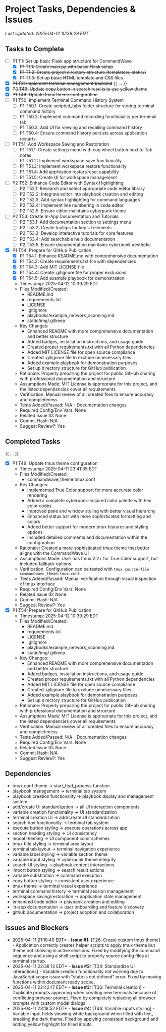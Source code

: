 # Project Tasks, Dependencies & Issues

*Last Updated: 2025-04-12 10:39:29 EDT*

## Tasks to Complete
- [ ] P1 T1: Set up basic Flask app structure for CommandWave
    - [x] ~~P1 T1.1: Create main.py with basic Flask setup~~
    - [x] ~~P1 T1.2: Create project directory structure (templates/, static/)~~
    - [x] ~~P1 T1.3: Set up basic HTML template and CSS files~~
- [x] ~~P1 T2: Implement terminal management backend~~
{{ ... }}
- [x] ~~P3 T48: Update copy button in search results to use yellow theme~~
- [x] ~~P1 T49: Update tmux theme configuration~~
- [ ] P1 T50: Implement Terminal Command History System
    - [ ] P1 T50.1: Create scripted_tabs folder structure for storing terminal command history
    - [ ] P1 T50.2: Implement command recording functionality per terminal tab
    - [ ] P1 T50.3: Add UI for viewing and recalling command history
    - [ ] P1 T50.4: Ensure command history persists across application restarts
- [ ] P1 T51: Add Workspace Saving and Restoration
    - [ ] P1 T51.1: Create settings menu with cog wheel button next to Tab notes
    - [ ] P1 T51.2: Implement workspace save functionality
    - [ ] P1 T51.3: Implement workspace restore functionality
    - [ ] P1 T51.4: Add application restart/reset capability
    - [ ] P1 T51.5: Create UI for workspace management
- [ ] P2 T52: Enhance Code Editor with Syntax Highlighting
    - [ ] P2 T52.1: Research and select appropriate code editor library
    - [ ] P2 T52.2: Integrate editor into playbook creation and editing
    - [ ] P2 T52.3: Add syntax highlighting for command languages
    - [ ] P2 T52.4: Implement line numbering in code editor
    - [ ] P2 T52.5: Ensure editor maintains cyberpunk theme
- [ ] P2 T53: Create In-App Documentation and Tutorials
    - [ ] P2 T53.1: Add documentation section to settings menu
    - [ ] P2 T53.2: Create tooltips for key UI elements
    - [ ] P2 T53.3: Develop interactive tutorials for core features
    - [ ] P2 T53.4: Add searchable help documentation
    - [ ] P2 T53.5: Ensure documentation maintains cyberpunk aesthetic
- [x] P1 T54: Prepare for GitHub Publication
    - [x] P1 T54.1: Enhance README.md with comprehensive documentation
    - [x] P1 T54.2: Create requirements.txt file with dependencies
    - [x] P1 T54.3: Add MIT LICENSE file
    - [x] P1 T54.4: Create .gitignore file for proper exclusions
    - [x] P1 T54.5: Add example playbook for demonstration
  * Timestamp: 2025-04-12 10:39:29 EDT
  * Files Modified/Created:
    - README.md
    - requirements.txt
    - LICENSE
    - .gitignore
    - playbooks/example_network_scanning.md
    - static/img/.gitkeep
  * Key Changes:
    - Enhanced README with more comprehensive documentation and better structure
    - Added badges, installation instructions, and usage guide
    - Created proper requirements.txt with all Python dependencies
    - Added MIT LICENSE file for open source compliance
    - Created .gitignore file to exclude unnecessary files
    - Added example playbook for demonstration purposes
    - Set up directory structure for GitHub publication
  * Rationale: Properly preparing the project for public GitHub sharing with professional documentation and structure
  * Assumptions Made: MIT License is appropriate for this project, and the listed dependencies cover all requirements
  * Verification: Manual review of all created files to ensure accuracy and completeness
  * Tests Added/Passed: N/A - Documentation changes
  * Required Config/Env Vars: None
  * Related Issue ID: None
  * Commit Hash: N/A
  * Suggest Review?: Yes

## Completed Tasks
{{ ... }}
- [x] P1 T49: Update tmux theme configuration
  * Timestamp: 2025-04-11 23:41:35 EDT
  * Files Modified/Created:
    - commandwave_theme.tmux.conf
  * Key Changes:
    - Implemented True Color support for more accurate color rendering
    - Added a complete cyberpunk-inspired color palette with hex color codes
    - Improved pane and window styling with better visual hierarchy
    - Enhanced status bar with more sophisticated formatting and colors
    - Added better support for modern tmux features and styling options
    - Included detailed comments and documentation within the configuration
  * Rationale: Created a more sophisticated tmux theme that better aligns with the CommandWave UI
  * Assumptions Made: User has tmux 2.2+ for True Color support, but included fallback options
  * Verification: Configuration can be tested with `tmux source-file commandwave_theme.tmux.conf`
  * Tests Added/Passed: Manual verification through visual inspection of tmux interface
  * Required Config/Env Vars: None
  * Related Issue ID: None
  * Commit Hash: N/A
  * Suggest Review?: Yes
- [x] P1 T54: Prepare for GitHub Publication
  * Timestamp: 2025-04-12 10:39:29 EDT
  * Files Modified/Created:
    - README.md
    - requirements.txt
    - LICENSE
    - .gitignore
    - playbooks/example_network_scanning.md
    - static/img/.gitkeep
  * Key Changes:
    - Enhanced README with more comprehensive documentation and better structure
    - Added badges, installation instructions, and usage guide
    - Created proper requirements.txt with all Python dependencies
    - Added MIT LICENSE file for open source compliance
    - Created .gitignore file to exclude unnecessary files
    - Added example playbook for demonstration purposes
    - Set up directory structure for GitHub publication
  * Rationale: Properly preparing the project for public GitHub sharing with professional documentation and structure
  * Assumptions Made: MIT License is appropriate for this project, and the listed dependencies cover all requirements
  * Verification: Manual review of all created files to ensure accuracy and completeness
  * Tests Added/Passed: N/A - Documentation changes
  * Required Config/Env Vars: None
  * Related Issue ID: None
  * Commit Hash: N/A
  * Suggest Review?: Yes

## Dependencies
- tmux.conf theme -> start_ttyd_process function
- playbook management -> terminal tab system
- playbook creation functionality -> playbook display and management system
- add/create UI standardization -> all UI interaction components
- variable creation functionality -> UI standardization
- terminal creation UI -> add/create UI standardization
- search box functionality -> terminal tab system
- execute button styling -> execute operations across app
- section heading styling -> UI consistency
- modal theming -> UI component color schemes
- tmux title styling -> terminal area layout
- terminal tab layout -> terminal navigation experience
- variable label styling -> variable section theme
- variable input styling -> cyberpunk theme integrity
- search UI styling -> playbook content interactions
- import button styling -> search result actions
- variable substitution -> command execution
- copy button styling -> consistent user experience
- tmux theme -> terminal visual experience
- terminal command history -> terminal session management
- workspace saving/restoration -> application state management
- enhanced code editor -> playbook creation and editing
- in-app documentation -> user onboarding and feature discovery
- github documentation -> project adoption and collaboration

## Issues and Blockers
* 2025-04-11 21:10:40 EDT* - **Issue #1:** [T26: Create custom tmux theme] - Application correctly creates helper scripts to apply tmux theme but theme not showing in active sessions. Fixed by modifying the command sequence and using a shell script to properly source config files at terminal startup.
* 2025-04-11 22:38:12 EDT* - **Issue #2:** [T34: Standardize UI interactions] - Variable creation functionality not working due to JavaScript scope issue with "state is not defined" error. Fixed by moving functions within document ready scope.
* 2025-04-11 22:42:17 EDT* - **Issue #3:** [T36: Terminal creation] - Duplicate prompts appearing when creating new terminals because of conflicting browser prompt. Fixed by completely replacing all browser prompts with custom modal dialogs.
* 2025-04-11 23:18:52 EDT* - **Issue #4:** [T44: Variable inputs styling] - Variable input fields showing white background when filled with text, breaking the dark theme. Fixed by applying consistent background and adding yellow highlight for filled inputs.
